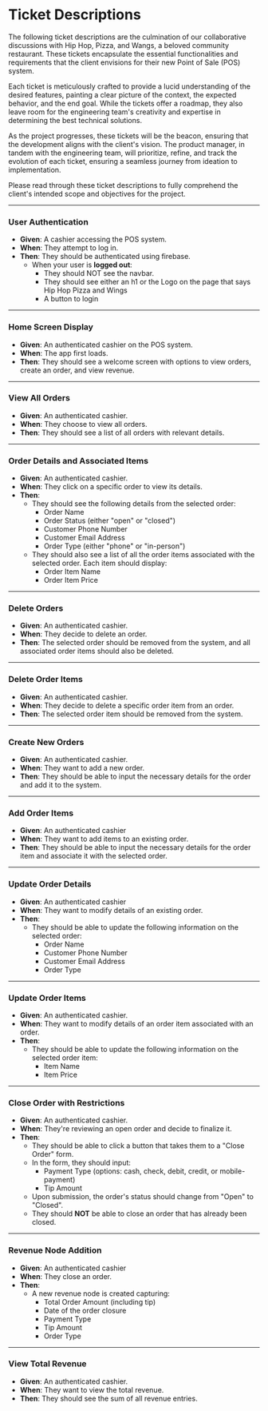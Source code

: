 # Ticket Descriptions

The following ticket descriptions are the culmination of our collaborative discussions with Hip Hop, Pizza, and Wangs, a beloved community restaurant. These tickets encapsulate the essential functionalities and requirements that the client envisions for their new Point of Sale (POS) system.

Each ticket is meticulously crafted to provide a lucid understanding of the desired features, painting a clear picture of the context, the expected behavior, and the end goal. While the tickets offer a roadmap, they also leave room for the engineering team's creativity and expertise in determining the best technical solutions.

As the project progresses, these tickets will be the beacon, ensuring that the development aligns with the client's vision. The product manager, in tandem with the engineering team, will prioritize, refine, and track the evolution of each ticket, ensuring a seamless journey from ideation to implementation.

Please read through these ticket descriptions to fully comprehend the client's intended scope and objectives for the project.

---

### **User Authentication**

- **Given**: A cashier accessing the POS system.
- **When**: They attempt to log in.
- **Then**: They should be authenticated using firebase.
  - When your user is **logged out**:
     - They should NOT see the navbar.
     - They should see either an h1 or the Logo on the page that says Hip Hop Pizza and Wings
     - A button to login
---

### **Home Screen Display**

- **Given**: An authenticated cashier on the POS system.
- **When**: The app first loads.
- **Then**: They should see a welcome screen with options to view orders, create an order, and view revenue.

---

### **View All Orders**

- **Given**: An authenticated cashier.
- **When**: They choose to view all orders.
- **Then**: They should see a list of all orders with relevant details.

---

### **Order Details and Associated Items**

- **Given**: An authenticated cashier.  
- **When**: They click on a specific order to view its details.  
- **Then**: 
    - They should see the following details from the selected order:
        - Order Name
        - Order Status (either "open" or "closed")
        - Customer Phone Number
        - Customer Email Address
        - Order Type (either "phone" or "in-person")
    - They should also see a list of all the order items associated with the selected order. Each item should display:
        - Order Item Name
        - Order Item Price

---

### **Delete Orders**

- **Given**: An authenticated cashier.  
- **When**: They decide to delete an order.  
- **Then**: The selected order should be removed from the system, and all associated order items should also be deleted.  

---

### **Delete Order Items**

- **Given**: An authenticated cashier.  
- **When**: They decide to delete a specific order item from an order.  
- **Then**: The selected order item should be removed from the system.  

---

### **Create New Orders**

- **Given**: An authenticated cashier.
- **When**: They want to add a new order.
- **Then**: They should be able to input the necessary details for the order and add it to the system. 

---

### **Add Order Items**

- **Given**: An authenticated cashier
- **When**: They want to add items to an existing order.
- **Then**: They should be able to input the necessary details for the order item and associate it with the selected order.  

---

### **Update Order Details**

- **Given**: An authenticated cashier
- **When**: They want to modify details of an existing order.  
- **Then**: 
    - They should be able to update the following information on the selected order:
        - Order Name
        - Customer Phone Number
        - Customer Email Address
        - Order Type

---

### **Update Order Items**

- **Given**: An authenticated cashier.  
- **When**: They want to modify details of an order item associated with an order.  
- **Then**: 
    - They should be able to update the following information on the selected order item:
        - Item Name
        - Item Price

---

### **Close Order with Restrictions**

- **Given**: An authenticated cashier.  
- **When**: They're reviewing an open order and decide to finalize it.
- **Then**: 
    - They should be able to click a button that takes them to a "Close Order" form.
    - In the form, they should input:
        - Payment Type (options: cash, check, debit, credit, or mobile-payment)
        - Tip Amount
    - Upon submission, the order's status should change from "Open" to "Closed".
    - They should **NOT** be able to close an order that has already been closed.

---

### **Revenue Node Addition**

- **Given**: An authenticated cashier
- **When**: They close an order.  
- **Then**: 
    - A new revenue node is created capturing:
        - Total Order Amount (including tip)
        - Date of the order closure
        - Payment Type
        - Tip Amount
        - Order Type
---

### **View Total Revenue**

- **Given**: An authenticated cashier.
- **When**: They want to view the total revenue.
- **Then**: They should see the sum of all revenue entries.
